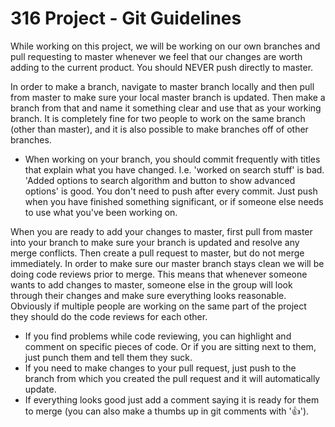 # 316 Project - Git Guidelines

While working on this project, we will be working on our own branches and pull requesting to master whenever we feel that our changes are worth adding to the current product. You should NEVER push directly to master.

In order to make a branch, navigate to master branch locally and then pull from master to make sure your local master branch is updated. Then make a branch from that and name it something clear and use that as your working branch. It is completely fine for two people to work on the same branch (other than master), and it is also possible to make branches off of other branches.
- When working on your branch, you should commit frequently with titles that explain what you have changed. I.e. 'worked on search stuff' is bad. 'Added options to search algorithm and button to show advanced options' is good. You don't need to push after every commit. Just push when you have finished something significant, or if someone else needs to use what you've been working on.

When you are ready to add your changes to master, first pull from master into your branch to make sure your branch is updated and resolve any merge conflicts. Then create a pull request to master, but do not merge immediately. In order to make sure our master branch stays clean we will be doing code reviews prior to merge. This means that whenever someone wants to add changes to master, someone else in the group will look through their changes and make sure everything looks reasonable. Obviously if multiple people are working on the same part of the project they should do the code reviews for each other. 
- If you find problems while code reviewing, you can highlight and comment on specific pieces of code. Or if you are sitting next to them, just punch them and tell them they suck.
- If you need to make changes to your pull request, just push to the branch from which you created the pull request and it will automatically update.
- If everything looks good just add a comment saying it is ready for them to merge (you can also make a thumbs up in git comments with ':+1:').
